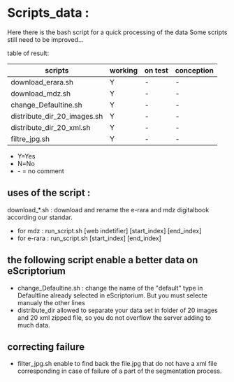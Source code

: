 # Scripts_data : 

Here there is the bash script for a quick processing of the data
Some scripts still need to be improved...

table of result: 

| scripts                      | working | on test | conception |
|------------------------------|---------|---------|------------|
|download_erara.sh             |Y        |-        |-           |
|download_mdz.sh               |Y        |-        |-           |
|change_Defaultine.sh          |Y        |-        |-           |
|distribute_dir_20_images.sh   |Y        |-        |-           |
|distribute_dir_20_xml.sh      |Y        |-        |-           |
|filtre_jpg.sh                 |Y        |-        |-           |

* Y=Yes
* N=No
* \- = no comment

## uses of the script :
download_*.sh : download and rename the e-rara and mdz digitalbook according our standar. 
* for mdz : run_script.sh  [web indetifier] [start_index] [end_index] 
* for e-rara : run_script.sh [start_index] [end_index]

## the following script enable a better data on eScriptorium
* change_Defaultine.sh  : change the name of the "default" type in Defaultline already selected in eScriptorium. But you must selecte manualy the other lines
* distribute_dir allowed to separate your data set in folder of 20 images and 20 xml zipped file, so you do not overflow the server adding to much data.

## correcting failure 
* filter_jpg.sh enable to find back the file.jpg that do not have a xml file corresponding in case of failure of a part of the segmentation process. 
